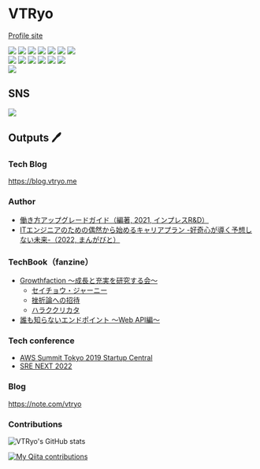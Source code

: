 # VTRyo

[Profile site](https://vtryo.me)

![](https://img.shields.io/badge/SRE-from2018-blue.svg?logo=SRE&style=flat)
![](https://img.shields.io/badge/-Ruby-CC342D.svg?logo=ruby&style=flat)
![](https://img.shields.io/badge/-Ruby%20on%20Rails-C00?style=flat&logo=Ruby%20on%20Rails)
![](https://img.shields.io/badge/-Docker-1488C6.svg?logo=docker&style=flat)
![](https://img.shields.io/badge/-Kubernetes-326CE5.svg?logo=kubernetes&style=flat)
![](https://img.shields.io/badge/-Elasticsearch-005571.svg?logo=elasticsearch&style=flat)
![](https://img.shields.io/badge/-CircleCI-343434.svg?logo=circleci&style=flat)<br>
![](https://img.shields.io/badge/-Linux-6C6694.svg?logo=linux&style=flat)
![](https://img.shields.io/badge/-Ansible-black.svg?logo=ansible&style=flat)
![](https://img.shields.io/badge/-Terraform-7B42BC.svg?logo=terraform&style=flat)
![](https://img.shields.io/badge/-MySQL-4479A1.svg?logo=mysql&style=flat)
![](https://img.shields.io/badge/-Nginx-269539.svg?logo=nginx&style=flat)
![](https://img.shields.io/badge/Redash-ff7964.svg?&style=flat)<br>
![](https://img.shields.io/badge/-Visual%20Studio%20Code-007ACC.svg?logo=visual-studio-code&style=flat)


## SNS

![](https://img.shields.io/twitter/follow/3s_hv?style=social)

## Outputs :pen:

### Tech Blog

https://blog.vtryo.me

### Author

* [働き方アップグレードガイド（編著, 2021, インプレスR&D）](https://amzn.to/3JEXhH7)
* [ITエンジニアのための偶然から始めるキャリアプラン -好奇心が導く予想しない未来-（2022, まんがびと）](https://amzn.to/3qlNPAz)

### TechBook（fanzine）

* [Growthfaction 〜成長と充実を研究する会〜](https://growthfaction.booth.pm/)
  * [セイチョウ・ジャーニー](https://growthfaction.booth.pm/items/1038923)
  * [挫折論への招待](https://growthfaction.booth.pm/items/1317801)
  * [ハラククリカタ](https://booth.pm/ja/items/2360522)
* [誰も知らないエンドポイント 〜Web API編〜](https://vtryo.booth.pm/)

### Tech conference

* [AWS Summit Tokyo 2019 Startup Central ](https://speakerdeck.com/vtryo/create-paas-eks)
* [SRE NEXT 2022](https://sre-next.dev/2022/)

### Blog

https://note.com/vtryo

### Contributions

![VTRyo's GitHub stats](https://github-readme-stats.vercel.app/api?username=VTRyo&count_private=true&show_icons=true&theme=radical)

[![My Qiita contributions](https://qiita-badge.apiapi.app/s/vtryo/contributions.svg)](http://qiita.com/vtryo)

